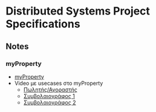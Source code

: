 # Distributed Systems Project Specifications

## Notes

### myProperty

- [myProperty](https://www.aade.gr/myPROPERTY)
- Video με usecases στο myProperty 
    - [Πωλητής/Αγοραστής](https://www.youtube.com/watch?v=oboahQ7RjC8)
    - [Συμβολαιογράφος 1](https://www.youtube.com/watch?v=K0LTEdIg4zs)
    - [Συμβολαιογράφος 2](https://www.youtube.com/watch?v=rT12ZY6CwUU)
